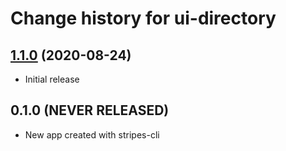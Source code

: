 # Change history for ui-directory

## [1.1.0](https://github.com/openlibraryenvironment/ui-directory/tree/v1.1.0) (2020-08-24)

* Initial release

## 0.1.0 (NEVER RELEASED)

* New app created with stripes-cli
